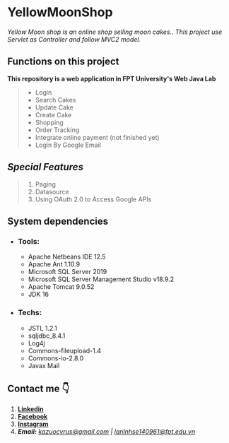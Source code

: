 # YellowMoonShop

*Yellow Moon shop is an online shop selling moon cakes.. This project use Servlet as Controller and follow MVC2 model.*
## Functions on this project 
**This repository is a web application in FPT University's Web Java Lab**

> - Login
> - Search Cakes
> - Update Cake
> - Create Cake
> - Shopping
> - Order Tracking
> - Integrate online payment (not finished yet)
> - Login By Google Email 

## ***Special Features***
> 1. Paging
> 2. Datasource
> 3. Using OAuth 2.0 to Access Google APIs

## System dependencies 
  - ### Tools:
    - Apache Netbeans IDE 12.5
    - Apache Ant 1.10.9
    - Microsoft SQL Server 2019
    - Microsoft SQL Server Management Studio v18.9.2
    - Apache Tomcat 9.0.52
    - JDK 16
  - ### Techs:
    - JSTL 1.2.1
    - sqljdbc_8.4.1
    - Log4j
    - Commons-fileupload-1.4
    - Commons-io-2.8.0
    - Javax Mail
    
## Contact me 👇
1. **[Linkedin](https://www.linkedin.com/in/cyrus-le-81a065180/)**
2. **[Facebook](https://www.facebook.com/cyrus.le.79/)**
3. **[Instagram](https://www.instagram.com/_cyrus.le_/)**
4. ***Email:*** *kazuocyrus@gmail.com | lanlnhse140961@fpt.edu.vn*
  
  
  
